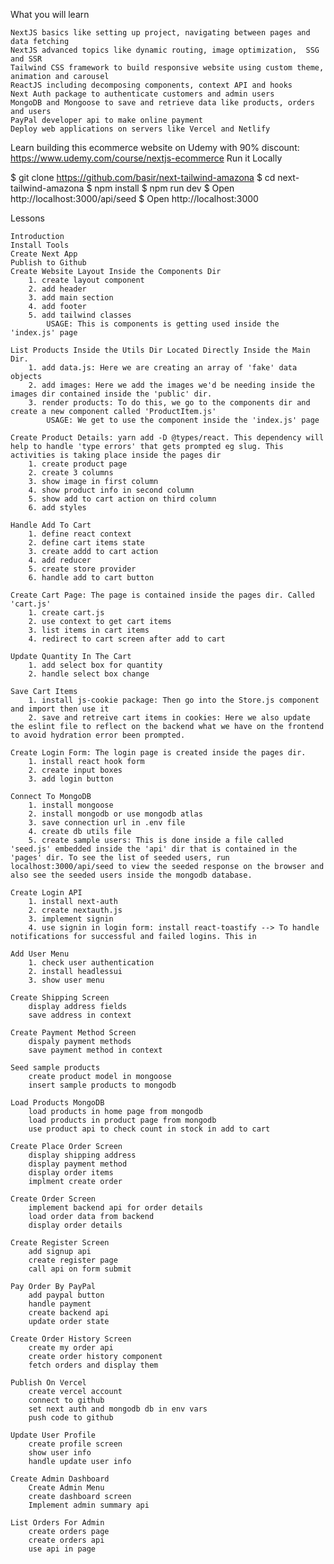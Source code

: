 What you will learn

    NextJS basics like setting up project, navigating between pages and data fetching
    NextJS advanced topics like dynamic routing, image optimization,  SSG and SSR
    Tailwind CSS framework to build responsive website using custom theme, animation and carousel
    ReactJS including decomposing components, context API and hooks
    Next Auth package to authenticate customers and admin users
    MongoDB and Mongoose to save and retrieve data like products, orders and users
    PayPal developer api to make online payment
    Deploy web applications on servers like Vercel and Netlify

Learn building this ecommerce website on Udemy with 90% discount: https://www.udemy.com/course/nextjs-ecommerce
Run it Locally

$ git clone https://github.com/basir/next-tailwind-amazona
$ cd next-tailwind-amazona
$ npm install
$ npm run dev
$ Open http://localhost:3000/api/seed
$ Open http://localhost:3000

Lessons

    Introduction
    Install Tools
    Create Next App
    Publish to Github
    Create Website Layout Inside the Components Dir
        1. create layout component
        2. add header
        3. add main section
        4. add footer
        5. add tailwind classes
            USAGE: This is components is getting used inside the 'index.js' page

    List Products Inside the Utils Dir Located Directly Inside the Main Dir.
        1. add data.js: Here we are creating an array of 'fake' data objects
        2. add images: Here we add the images we'd be needing inside the images dir contained inside the 'public' dir.
        3. render products: To do this, we go to the components dir and create a new component called 'ProductItem.js'
            USAGE: We get to use the component inside the 'index.js' page

    Create Product Details: yarn add -D @types/react. This dependency will help to handle 'type errors' that gets prompted eg slug. This activities is taking place inside the pages dir
        1. create product page
        2. create 3 columns
        3. show image in first column
        4. show product info in second column
        5. show add to cart action on third column
        6. add styles

    Handle Add To Cart
        1. define react context
        2. define cart items state
        3. create addd to cart action
        4. add reducer
        5. create store provider
        6. handle add to cart button

    Create Cart Page: The page is contained inside the pages dir. Called 'cart.js'
        1. create cart.js
        2. use context to get cart items
        3. list items in cart items
        4. redirect to cart screen after add to cart

    Update Quantity In The Cart
        1. add select box for quantity
        2. handle select box change

    Save Cart Items
        1. install js-cookie package: Then go into the Store.js component and import then use it
        2. save and retreive cart items in cookies: Here we also update the eslint file to reflect on the backend what we have on the frontend to avoid hydration error been prompted.

    Create Login Form: The login page is created inside the pages dir.
        1. install react hook form
        2. create input boxes
        3. add login button

    Connect To MongoDB
        1. install mongoose
        2. install mongodb or use mongodb atlas
        3. save connection url in .env file
        4. create db utils file
        5. create sample users: This is done inside a file called 'seed.js' embedded inside the 'api' dir that is contained in the 'pages' dir. To see the list of seeded users, run localhost:3000/api/seed to view the seeded response on the browser and also see the seeded users inside the mongodb database.

    Create Login API
        1. install next-auth
        2. create nextauth.js
        3. implement signin
        4. use signin in login form: install react-toastify --> To handle notifications for successful and failed logins. This in

    Add User Menu
        1. check user authentication
        2. install headlessui
        3. show user menu

    Create Shipping Screen
        display address fields
        save address in context

    Create Payment Method Screen
        dispaly payment methods
        save payment method in context

    Seed sample products
        create product model in mongoose
        insert sample products to mongodb

    Load Products MongoDB
        load products in home page from mongodb
        load products in product page from mongodb
        use product api to check count in stock in add to cart

    Create Place Order Screen
        display shipping address
        display payment method
        display order items
        implment create order

    Create Order Screen
        implement backend api for order details
        load order data from backend
        display order details

    Create Register Screen
        add signup api
        create register page
        call api on form submit

    Pay Order By PayPal
        add paypal button
        handle payment
        create backend api
        update order state

    Create Order History Screen
        create my order api
        create order history component
        fetch orders and display them

    Publish On Vercel
        create vercel account
        connect to github
        set next auth and mongodb db in env vars
        push code to github

    Update User Profile
        create profile screen
        show user info
        handle update user info

    Create Admin Dashboard
        Create Admin Menu
        create dashboard screen
        Implement admin summary api

    List Orders For Admin
        create orders page
        create orders api
        use api in page
